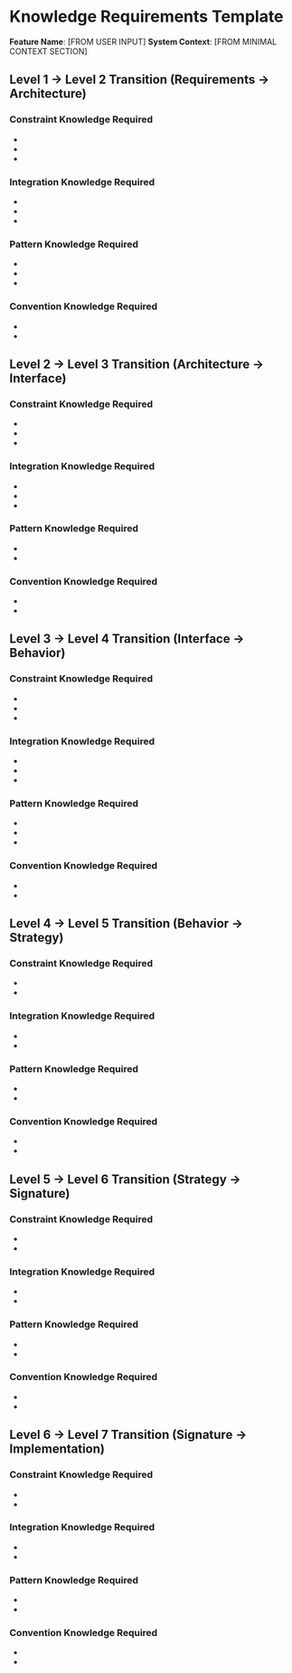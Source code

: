 # Knowledge Requirements Template

**Feature Name**: [FROM USER INPUT]
**System Context**: [FROM MINIMAL CONTEXT SECTION]

## Level 1 → Level 2 Transition (Requirements → Architecture)

### Constraint Knowledge Required
- 
- 
- 

### Integration Knowledge Required
- 
- 
- 

### Pattern Knowledge Required
- 
- 
- 

### Convention Knowledge Required
- 
- 

## Level 2 → Level 3 Transition (Architecture → Interface)

### Constraint Knowledge Required
- 
- 
- 

### Integration Knowledge Required
- 
- 
- 

### Pattern Knowledge Required
- 
- 

### Convention Knowledge Required
- 
- 

## Level 3 → Level 4 Transition (Interface → Behavior)

### Constraint Knowledge Required
- 
- 
- 

### Integration Knowledge Required
- 
- 
- 

### Pattern Knowledge Required
- 
- 
- 

### Convention Knowledge Required
- 
- 

## Level 4 → Level 5 Transition (Behavior → Strategy)

### Constraint Knowledge Required
- 
- 

### Integration Knowledge Required
- 
- 

### Pattern Knowledge Required
- 
- 

### Convention Knowledge Required
- 
- 

## Level 5 → Level 6 Transition (Strategy → Signature)

### Constraint Knowledge Required
- 
- 

### Integration Knowledge Required
- 
- 

### Pattern Knowledge Required
- 
- 

### Convention Knowledge Required
- 
- 

## Level 6 → Level 7 Transition (Signature → Implementation)

### Constraint Knowledge Required
- 
- 

### Integration Knowledge Required
- 
- 

### Pattern Knowledge Required
- 
- 

### Convention Knowledge Required
- 
-